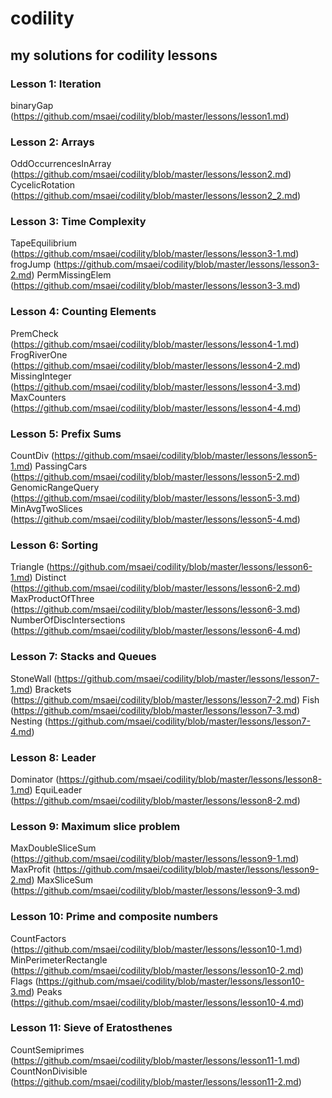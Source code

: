 # codility
## my solutions for codility lessons
### Lesson 1: Iteration
binaryGap (https://github.com/msaei/codility/blob/master/lessons/lesson1.md)

### Lesson 2: Arrays
OddOccurrencesInArray (https://github.com/msaei/codility/blob/master/lessons/lesson2.md)
CycelicRotation (https://github.com/msaei/codility/blob/master/lessons/lesson2_2.md)

### Lesson 3: Time Complexity
TapeEquilibrium (https://github.com/msaei/codility/blob/master/lessons/lesson3-1.md)
frogJump (https://github.com/msaei/codility/blob/master/lessons/lesson3-2.md)
PermMissingElem (https://github.com/msaei/codility/blob/master/lessons/lesson3-3.md)

### Lesson 4: Counting Elements
PremCheck (https://github.com/msaei/codility/blob/master/lessons/lesson4-1.md)
FrogRiverOne (https://github.com/msaei/codility/blob/master/lessons/lesson4-2.md)
MissingInteger (https://github.com/msaei/codility/blob/master/lessons/lesson4-3.md)
MaxCounters (https://github.com/msaei/codility/blob/master/lessons/lesson4-4.md)

### Lesson 5: Prefix Sums
CountDiv (https://github.com/msaei/codility/blob/master/lessons/lesson5-1.md)
PassingCars (https://github.com/msaei/codility/blob/master/lessons/lesson5-2.md)
GenomicRangeQuery (https://github.com/msaei/codility/blob/master/lessons/lesson5-3.md)
MinAvgTwoSlices (https://github.com/msaei/codility/blob/master/lessons/lesson5-4.md)

### Lesson 6: Sorting
Triangle (https://github.com/msaei/codility/blob/master/lessons/lesson6-1.md)
Distinct (https://github.com/msaei/codility/blob/master/lessons/lesson6-2.md)
MaxProductOfThree (https://github.com/msaei/codility/blob/master/lessons/lesson6-3.md)
NumberOfDiscIntersections (https://github.com/msaei/codility/blob/master/lessons/lesson6-4.md)

### Lesson 7: Stacks and Queues
StoneWall (https://github.com/msaei/codility/blob/master/lessons/lesson7-1.md)
Brackets (https://github.com/msaei/codility/blob/master/lessons/lesson7-2.md)
Fish (https://github.com/msaei/codility/blob/master/lessons/lesson7-3.md)
Nesting (https://github.com/msaei/codility/blob/master/lessons/lesson7-4.md)

### Lesson 8: Leader
Dominator (https://github.com/msaei/codility/blob/master/lessons/lesson8-1.md)
EquiLeader (https://github.com/msaei/codility/blob/master/lessons/lesson8-2.md)

### Lesson 9: Maximum slice problem
MaxDoubleSliceSum (https://github.com/msaei/codility/blob/master/lessons/lesson9-1.md)
MaxProfit (https://github.com/msaei/codility/blob/master/lessons/lesson9-2.md)
MaxSliceSum (https://github.com/msaei/codility/blob/master/lessons/lesson9-3.md)

### Lesson 10: Prime and composite numbers
CountFactors (https://github.com/msaei/codility/blob/master/lessons/lesson10-1.md)
MinPerimeterRectangle (https://github.com/msaei/codility/blob/master/lessons/lesson10-2.md)
Flags (https://github.com/msaei/codility/blob/master/lessons/lesson10-3.md)
Peaks (https://github.com/msaei/codility/blob/master/lessons/lesson10-4.md)

### Lesson 11: Sieve of Eratosthenes
CountSemiprimes (https://github.com/msaei/codility/blob/master/lessons/lesson11-1.md)
CountNonDivisible (https://github.com/msaei/codility/blob/master/lessons/lesson11-2.md)

